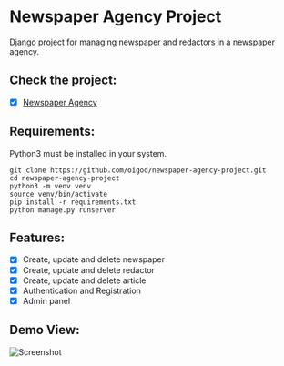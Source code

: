 # Newspaper Agency Project

Django project for managing newspaper and redactors in a newspaper agency.


## Check the project:

- [x] [Newspaper Agency](https://www.djangoproject.com/)


## Requirements:

Python3 must be installed in your system.


```shell
git clone https://github.com/oigod/newspaper-agency-project.git
cd newspaper-agency-project
python3 -m venv venv
source venv/bin/activate
pip install -r requirements.txt
python manage.py runserver
```

## Features:
* [x] Create, update and delete newspaper
* [x] Create, update and delete redactor
* [x] Create, update and delete article
* [x] Authentication and Registration
* [x] Admin panel

## Demo View:
![Screenshot](project%20demo.png)